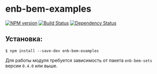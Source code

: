 enb-bem-examples
================

[![NPM version](https://badge.fury.io/js/enb-bem-examples.svg)](http://badge.fury.io/js/enb-bem-examples) [![Build Status](https://travis-ci.org/andrewblond/enb-bem-examples.svg?branch=master)](https://travis-ci.org/andrewblond/enb-bem-examples) [![Dependency Status](https://david-dm.org/andrewblond/enb-bem-examples.svg)](https://david-dm.org/andrewblond/enb-bem-examples)

Установка:
----------

```
$ npm install --save-dev enb-bem-examples
```

Для работы модуля требуется зависимость от пакета `enb-bem-sets` версии `0.4.0` или выше.
